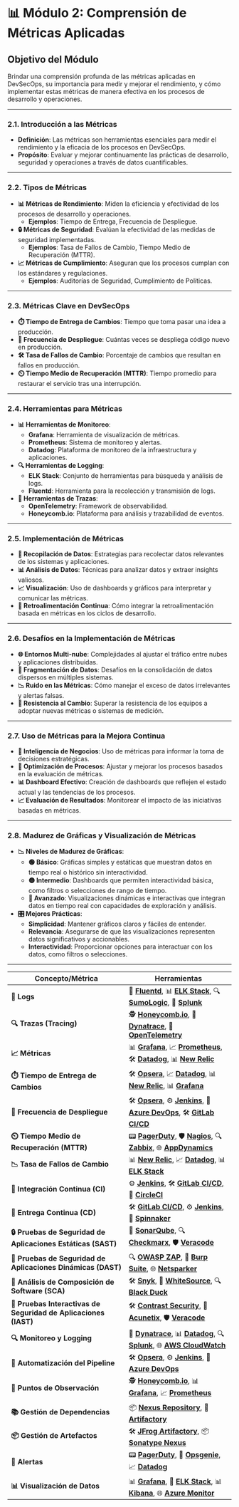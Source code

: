 # 📊 Módulo 2: Comprensión de Métricas Aplicadas

## Objetivo del Módulo

Brindar una comprensión profunda de las métricas aplicadas en DevSecOps, su importancia para medir y mejorar el rendimiento, y cómo implementar estas métricas de manera efectiva en los procesos de desarrollo y operaciones.

---

### **2.1. Introducción a las Métricas**

- **Definición**: Las métricas son herramientas esenciales para medir el rendimiento y la eficacia de los procesos en DevSecOps.
- **Propósito**: Evaluar y mejorar continuamente las prácticas de desarrollo, seguridad y operaciones a través de datos cuantificables.

---

### **2.2. Tipos de Métricas**

- **📊 Métricas de Rendimiento**: Miden la eficiencia y efectividad de los procesos de desarrollo y operaciones.
    - **Ejemplos**: Tiempo de Entrega, Frecuencia de Despliegue.
- **🔒 Métricas de Seguridad**: Evalúan la efectividad de las medidas de seguridad implementadas.
    - **Ejemplos**: Tasa de Fallos de Cambio, Tiempo Medio de Recuperación (MTTR).
- **📈 Métricas de Cumplimiento**: Aseguran que los procesos cumplan con los estándares y regulaciones.
    - **Ejemplos**: Auditorías de Seguridad, Cumplimiento de Políticas.

---

### **2.3. Métricas Clave en DevSecOps**

- **⏱️ Tiempo de Entrega de Cambios**: Tiempo que toma pasar una idea a producción.
- **🚀 Frecuencia de Despliegue**: Cuántas veces se despliega código nuevo en producción.
- **🛠️ Tasa de Fallos de Cambio**: Porcentaje de cambios que resultan en fallos en producción.
- **⏲️ Tiempo Medio de Recuperación (MTTR)**: Tiempo promedio para restaurar el servicio tras una interrupción.

---

### **2.4. Herramientas para Métricas**

- **📊 Herramientas de Monitoreo**: 
    - **Grafana**: Herramienta de visualización de métricas.
    - **Prometheus**: Sistema de monitoreo y alertas.
    - **Datadog**: Plataforma de monitoreo de la infraestructura y aplicaciones.
- **🔍 Herramientas de Logging**:
    - **ELK Stack**: Conjunto de herramientas para búsqueda y análisis de logs.
    - **Fluentd**: Herramienta para la recolección y transmisión de logs.
- **🔧 Herramientas de Trazas**:
    - **OpenTelemetry**: Framework de observabilidad.
    - **Honeycomb.io**: Plataforma para análisis y trazabilidad de eventos.

---

### **2.5. Implementación de Métricas**

- **🔧 Recopilación de Datos**: Estrategias para recolectar datos relevantes de los sistemas y aplicaciones.
- **📊 Análisis de Datos**: Técnicas para analizar datos y extraer insights valiosos.
- **📈 Visualización**: Uso de dashboards y gráficos para interpretar y comunicar las métricas.
- **🔁 Retroalimentación Continua**: Cómo integrar la retroalimentación basada en métricas en los ciclos de desarrollo.

---

### **2.6. Desafíos en la Implementación de Métricas**

- **🌐 Entornos Multi-nube**: Complejidades al ajustar el tráfico entre nubes y aplicaciones distribuidas.
- **🔄 Fragmentación de Datos**: Desafíos en la consolidación de datos dispersos en múltiples sistemas.
- **📉 Ruido en las Métricas**: Cómo manejar el exceso de datos irrelevantes y alertas falsas.
- **👥 Resistencia al Cambio**: Superar la resistencia de los equipos a adoptar nuevas métricas o sistemas de medición.

---

### **2.7. Uso de Métricas para la Mejora Continua**

- **🧠 Inteligencia de Negocios**: Uso de métricas para informar la toma de decisiones estratégicas.
- **🔄 Optimización de Procesos**: Ajustar y mejorar los procesos basados en la evaluación de métricas.
- **📊 Dashboard Efectivo**: Creación de dashboards que reflejen el estado actual y las tendencias de los procesos.
- **📈 Evaluación de Resultados**: Monitorear el impacto de las iniciativas basadas en métricas.

---

### **2.8. Madurez de Gráficas y Visualización de Métricas**

- **📉 Niveles de Madurez de Gráficas**:
    - **🟢 Básico**: Gráficas simples y estáticas que muestran datos en tiempo real o histórico sin interactividad.
    - **🟡 Intermedio**: Dashboards que permiten interactividad básica, como filtros o selecciones de rango de tiempo.
    - **🔵 Avanzado**: Visualizaciones dinámicas e interactivas que integran datos en tiempo real con capacidades de exploración y análisis.
- **🎛️ Mejores Prácticas**:
    - **Simplicidad**: Mantener gráficos claros y fáciles de entender.
    - **Relevancia**: Asegurarse de que las visualizaciones representen datos significativos y accionables.
    - **Interactividad**: Proporcionar opciones para interactuar con los datos, como filtros o selecciones.

---

| **Concepto/Métrica**                                     | **Herramientas**                                                                                  |
|-----------------------------------------------------------|---------------------------------------------------------------------------------------------------|
| **📜 Logs**                                               | 🔧 [**Fluentd**](https://www.fluentd.org/), 📊 [**ELK Stack**](https://www.elastic.co/what-is/elk-stack), 🔍 [**SumoLogic**](https://www.sumologic.com/), 🔎 [**Splunk**](https://www.splunk.com/) |
| **🔍 Trazas (Tracing)**                                    | 🕵️ [**Honeycomb.io**](https://www.honeycomb.io/), 🎯 [**Dynatrace**](https://www.dynatrace.com/), 🔧 [**OpenTelemetry**](https://opentelemetry.io/)            |
| **📈 Métricas**                                           | 📊 [**Grafana**](https://grafana.com/), 📈 [**Prometheus**](https://prometheus.io/), 🛠️ [**Datadog**](https://www.datadoghq.com/), 📊 [**New Relic**](https://newrelic.com/) |
| **⏱️ Tiempo de Entrega de Cambios**                       | 🛠️ [**Opsera**](https://www.opsera.io/), 📈 [**Datadog**](https://www.datadoghq.com/), 📊 [**New Relic**](https://newrelic.com/), 📊 [**Grafana**](https://grafana.com/)   |
| **🚀 Frecuencia de Despliegue**                           | 🛠️ [**Opsera**](https://www.opsera.io/), ⚙️ [**Jenkins**](https://www.jenkins.io/), 🚀 [**Azure DevOps**](https://azure.microsoft.com/en-us/services/devops/), 🛠️ [**GitLab CI/CD**](https://about.gitlab.com/stages-devops-lifecycle/continuous-integration/) |
| **⏲️ Tiempo Medio de Recuperación (MTTR)**                | 📟 [**PagerDuty**](https://www.pagerduty.com/), 🛡️ [**Nagios**](https://www.nagios.org/), 🔍 [**Zabbix**](https://www.zabbix.com/), 🌐 [**AppDynamics**](https://www.appdynamics.com/) |
| **📉 Tasa de Fallos de Cambio**                           | 📊 [**New Relic**](https://newrelic.com/), 📈 [**Datadog**](https://www.datadoghq.com/), 📊 [**ELK Stack**](https://www.elastic.co/what-is/elk-stack)             |
| **🔄 Integración Continua (CI)**                          | ⚙️ [**Jenkins**](https://www.jenkins.io/), 🛠️ [**GitLab CI/CD**](https://about.gitlab.com/stages-devops-lifecycle/continuous-integration/), 🔄 [**CircleCI**](https://circleci.com/)            |
| **🚀 Entrega Continua (CD)**                              | 🛠️ [**GitLab CI/CD**](https://about.gitlab.com/stages-devops-lifecycle/continuous-integration/), ⚙️ [**Jenkins**](https://www.jenkins.io/), 🎯 [**Spinnaker**](https://spinnaker.io/)          |
| **🔒 Pruebas de Seguridad de Aplicaciones Estáticas (SAST)** | 🔐 [**SonarQube**](https://www.sonarqube.org/), 🔍 [**Checkmarx**](https://checkmarx.com/), 🛡️ [**Veracode**](https://www.veracode.com/)            |
| **🧪 Pruebas de Seguridad de Aplicaciones Dinámicas (DAST)** | 🔍 [**OWASP ZAP**](https://www.zaproxy.org/), 🔬 [**Burp Suite**](https://portswigger.net/burp), 🌐 [**Netsparker**](https://www.invicti.com/netsparker/)         |
| **📝 Análisis de Composición de Software (SCA)**          | 🛠️ [**Snyk**](https://snyk.io/), 📜 [**WhiteSource**](https://www.whitesourcesoftware.com/), 🔍 [**Black Duck**](https://www.synopsys.com/software-integrity/security-testing/software-composition-analysis.html)             |
| **🔧 Pruebas Interactivas de Seguridad de Aplicaciones (IAST)** | 🛠️ [**Contrast Security**](https://www.contrastsecurity.com/), 🔬 [**Acunetix**](https://www.acunetix.com/), 🛡️ [**Veracode**](https://www.veracode.com/)    |
| **🔍 Monitoreo y Logging**                                | 🎯 [**Dynatrace**](https://www.dynatrace.com/), 📊 [**Datadog**](https://www.datadoghq.com/), 🔍 [**Splunk**](https://www.splunk.com/), 🌐 [**AWS CloudWatch**](https://aws.amazon.com/cloudwatch/) |
| **🔄 Automatización del Pipeline**                        | 🛠️ [**Opsera**](https://www.opsera.io/), ⚙️ [**Jenkins**](https://www.jenkins.io/), 🚀 [**Azure DevOps**](https://azure.microsoft.com/en-us/services/devops/)             |
| **🔎 Puntos de Observación**                              | 🕵️ [**Honeycomb.io**](https://www.honeycomb.io/), 📊 [**Grafana**](https://grafana.com/), 📈 [**Prometheus**](https://prometheus.io/)         |
| **📚 Gestión de Dependencias**                            | 📦 [**Nexus Repository**](https://www.sonatype.com/products/repository-oss), 🔧 [**Artifactory**](https://jfrog.com/artifactory/)                   |
| **📦 Gestión de Artefactos**                              | 🛠️ [**JFrog Artifactory**](https://jfrog.com/artifactory/), 📦 [**Sonatype Nexus**](https://www.sonatype.com/products/repository-oss)               |
| **🔔 Alertas**                                            | 📟 [**PagerDuty**](https://www.pagerduty.com/), 🚨 [**Opsgenie**](https://www.atlassian.com/software/opsgenie), 📈 [**Datadog**](https://www.datadoghq.com/)              |
| **📊 Visualización de Datos**                             | 📊 [**Grafana**](https://grafana.com/), 📜 [**ELK Stack**](https://www.elastic.co/what-is/elk-stack), 📊 [**Kibana**](https://www.elastic.co/kibana), 🌐 [**Azure Monitor**](https://azure.microsoft.com/en-us/services/monitor/) |
